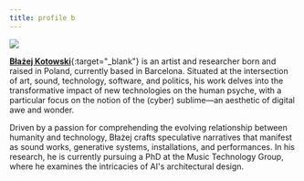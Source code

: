 ```yaml
---
title: profile b
---
```


<img src="/assets/images/blazej.jpg"/>

[**Błażej Kotowski**](https://blazejkotowski.com){:target="_blank"} is an artist and researcher born and raised in Poland, currently based in Barcelona. Situated at the intersection of art, sound, technology, software, and politics, his work delves into the transformative impact of new technologies on the human psyche, with a particular focus on the notion of the (cyber) sublime—an aesthetic of digital awe and wonder.

Driven by a passion for comprehending the evolving relationship between humanity and technology, Błażej crafts speculative narratives that manifest as sound works, generative systems, installations, and performances. In his research, he is currently pursuing a PhD at the Music Technology Group, where he examines the intricacies of AI's architectural design.
